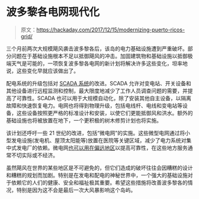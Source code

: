 # 波多黎各电网现代化

> 原文：<https://hackaday.com/2017/12/15/modernizing-puerto-ricos-grid/>

三个月前两次大规模飓风袭击波多黎各后，该岛的电力基础设施遭到严重破坏。部分问题在于基础设施根本不足以抵御飓风的冲击。加固建筑物和基础设施以抵御极端天气是可能的，一项恢复波多黎各电网的新计划将解决许多这些变化，坦率地说，这些变化早就应该做出了。

配电系统的升级包括对 [SCADA 系统](https://en.wikipedia.org/wiki/SCADA)的改进。SCADA 允许对变电站、开关设备和其他设备进行远程监测和控制，最大限度地减少了工作人员调查问题的需要，并提高了可靠性。SCADA 也可以用于大规模自动化，除了安装其他自主设备，以隔离故障和快速恢复电力。电网也将得到物理升级，包括电线杆、电线和变电站等设备，这些设备按照更严格的标准设计和安装，以使它们更能抵御风和洪水。额外的基础设施也将被放置在地下，一个更积极的树木修剪计划也将实施。

该计划还呼吁一些 21 世纪的改进，包括“微电网”的实施。这些微型电网通过将小型发电设施(发电机、屋顶太阳能等)放置在医院等关键区域，减少了电力系统对集中式发电厂的依赖。微电网[也可以用在偏远地区](https://hackaday.com/2017/10/15/hackaday-prize-entry-modular-rapid-deployment-power-station/)以提高可靠性，在这些地方服务通常不切实际或不经济。

虽然飓风在世界的某些地区是不可避免的，但它们造成的破坏往往会因糟糕的设计和糟糕的规划而加剧。特别是在发电和配电的神秘世界中，一个强大的基础设施对于依赖它的人们的健康、安全和福祉极其重要。希望这些措施将改善波多黎各的情况，特别是因为这不会是最后一次大风暴影响这个岛屿。